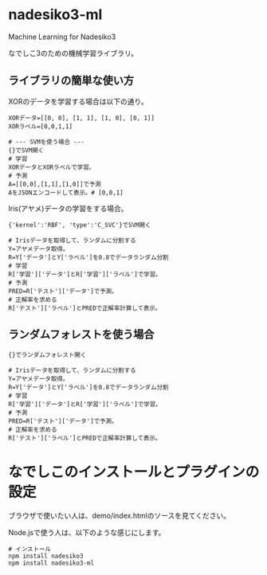 # nadesiko3-ml

Machine Learning for Nadesiko3

なでしこ3のための機械学習ライブラリ。

## ライブラリの簡単な使い方

XORのデータを学習する場合は以下の通り。

```
XORデータ=[[0, 0], [1, 1], [1, 0], [0, 1]]
XORラベル=[0,0,1,1]

# --- SVMを使う場合 ---
{}でSVM開く
# 学習
XORデータとXORラベルで学習。
# 予測
A=[[0,0],[1,1],[1,0]]で予測
AをJSONエンコードして表示。# [0,0,1]
```

Iris(アヤメ)データの学習をする場合。

```
{'kernel':'RBF', 'type':'C_SVC'}でSVM開く

# Irisデータを取得して、ランダムに分割する
Y=アヤメデータ取得。
R=Y['データ']とY['ラベル']を0.8でデータランダム分割
# 学習
R['学習']['データ']とR['学習']['ラベル']で学習。
# 予測
PRED=R['テスト']['データ']で予測。
# 正解率を求める
R['テスト']['ラベル']とPREDで正解率計算して表示。
```

## ランダムフォレストを使う場合

```
{}でランダムフォレスト開く

# Irisデータを取得して、ランダムに分割する
Y=アヤメデータ取得。
R=Y['データ']とY['ラベル']を0.8でデータランダム分割
# 学習
R['学習']['データ']とR['学習']['ラベル']で学習。
# 予測
PRED=R['テスト']['データ']で予測。
# 正解率を求める
R['テスト']['ラベル']とPREDで正解率計算して表示。
```

# なでしこのインストールとプラグインの設定

ブラウザで使いたい人は、demo/index.htmlのソースを見てください。

Node.jsで使う人は、以下のような感じにします。

```
# インストール
npm install nadesiko3
npm install nadesiko3-ml

```








